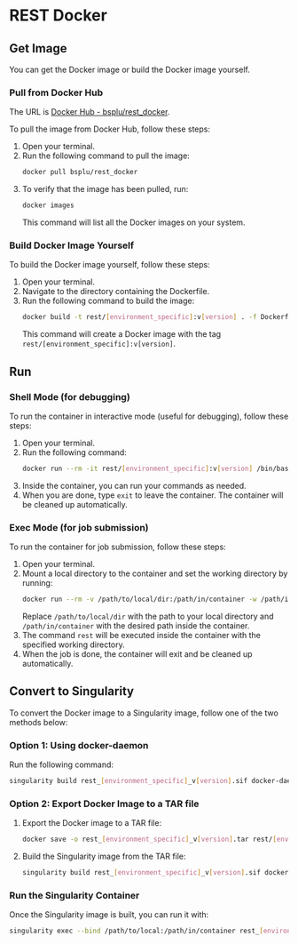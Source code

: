 # REST Docker

## Get Image

You can get the Docker image or build the Docker image yourself.

### Pull from Docker Hub

The URL is [Docker Hub - bsplu/rest_docker](https://hub.docker.com/r/bsplu/rest_docker).

To pull the image from Docker Hub, follow these steps:

1. Open your terminal.
2. Run the following command to pull the image:
    ```sh
    docker pull bsplu/rest_docker
    ```
3. To verify that the image has been pulled, run:
    ```sh
    docker images
    ```
    This command will list all the Docker images on your system.

### Build Docker Image Yourself

To build the Docker image yourself, follow these steps:

1. Open your terminal.
2. Navigate to the directory containing the Dockerfile.
3. Run the following command to build the image:
    ```sh
    docker build -t rest/[environment_specific]:v[version] . -f Dockerfile
    ```
    This command will create a Docker image with the tag `rest/[environment_specific]:v[version]`.

## Run

### Shell Mode (for debugging)

To run the container in interactive mode (useful for debugging), follow these steps:

1. Open your terminal.
2. Run the following command:
    ```sh
    docker run --rm -it rest/[environment_specific]:v[version] /bin/bash
    ```
3. Inside the container, you can run your commands as needed.
4. When you are done, type `exit` to leave the container. The container will be cleaned up automatically.

### Exec Mode (for job submission)

To run the container for job submission, follow these steps:

1. Open your terminal.
2. Mount a local directory to the container and set the working directory by running:
    ```sh
    docker run --rm -v /path/to/local/dir:/path/in/container -w /path/in/container rest/[environment_specific]:v[version] /bin/bash -c "rest"
    ```
    Replace `/path/to/local/dir` with the path to your local directory and `/path/in/container` with the desired path inside the container.
3. The command `rest` will be executed inside the container with the specified working directory.
4. When the job is done, the container will exit and be cleaned up automatically.

## Convert to Singularity

To convert the Docker image to a Singularity image, follow one of the two methods below:

### Option 1: Using docker-daemon

Run the following command:
```sh
singularity build rest_[environment_specific]_v[version].sif docker-daemon://rest/[environment_specific]:v[version]
```

### Option 2: Export Docker Image to a TAR file

1. Export the Docker image to a TAR file:
    ```sh
    docker save -o rest_[environment_specific]_v[version].tar rest/[environment_specific]:v[version]
    ```
2. Build the Singularity image from the TAR file:
    ```sh
    singularity build rest_[environment_specific]_v[version].sif docker-archive://rest_[environment_specific]_v[version].tar
    ```

### Run the Singularity Container

Once the Singularity image is built, you can run it with:
```sh
singularity exec --bind /path/to/local:/path/in/container rest_[environment_specific]_v[version].sif bash -c "rest"
```